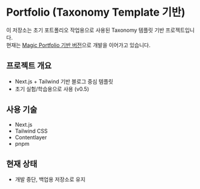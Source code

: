 # Portfolio (Taxonomy Template 기반)

이 저장소는 초기 포트폴리오 작업용으로 사용된 Taxonomy 템플릿 기반 프로젝트입니다.  
현재는 [Magic Portfolio 기반 버전](https://github.com/sk8erboi7290/portfolio-magic)으로 개발을 이어가고 있습니다.

## 프로젝트 개요
- Next.js + Tailwind 기반 블로그 중심 템플릿
- 초기 실험/학습용으로 사용 (v0.5)

## 사용 기술
- Next.js
- Tailwind CSS
- Contentlayer
- pnpm

## 현재 상태
- 개발 중단, 백업용 저장소로 유지
